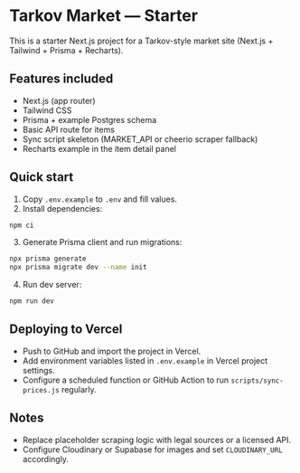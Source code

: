 # Tarkov Market — Starter

This is a starter Next.js project for a Tarkov-style market site (Next.js + Tailwind + Prisma + Recharts).

## Features included
- Next.js (app router)
- Tailwind CSS
- Prisma + example Postgres schema
- Basic API route for items
- Sync script skeleton (MARKET_API or cheerio scraper fallback)
- Recharts example in the item detail panel

## Quick start
1. Copy `.env.example` to `.env` and fill values.
2. Install dependencies:
```bash
npm ci
```
3. Generate Prisma client and run migrations:
```bash
npx prisma generate
npx prisma migrate dev --name init
```
4. Run dev server:
```bash
npm run dev
```

## Deploying to Vercel
- Push to GitHub and import the project in Vercel.
- Add environment variables listed in `.env.example` in Vercel project settings.
- Configure a scheduled function or GitHub Action to run `scripts/sync-prices.js` regularly.

## Notes
- Replace placeholder scraping logic with legal sources or a licensed API.
- Configure Cloudinary or Supabase for images and set `CLOUDINARY_URL` accordingly.
